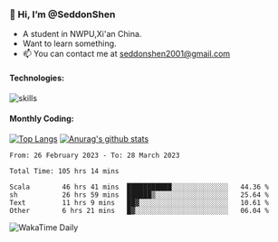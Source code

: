 ### 👋 Hi, I’m @SeddonShen
- A student in NWPU,Xi'an China.
- Want to learn something.
- 📫 You can contact me at seddonshen2001@gmail.com

#### Technologies:

![skills](https://skillicons.dev/icons?i=scala,js,html,css,bootstrap,jquery,c,cpp,cloudflare,django,docker,flask,git,github,githubactions,linux,latex,mysql,nodejs,ps,php,pr,py,raspberrypi,redis,unreal,v,vscode,vue,bash)

#### Monthly Coding:
[![Top Langs](https://github-readme-stats.vercel.app/api/top-langs?username=seddonshen&show_icons=true&locale=en&layout=compact&hide=html&langs_count=8)](https://github.com/SeddonShen/)
[![Anurag's github stats](https://github-readme-stats.vercel.app/api?username=SeddonShen&count_private=true&show_icons=true)](https://github.com/anuraghazra/github-readme-stats)
<!--START_SECTION:waka-->

```text
From: 26 February 2023 - To: 28 March 2023

Total Time: 105 hrs 14 mins

Scala        46 hrs 41 mins  ███████████░░░░░░░░░░░░░░   44.36 %
sh           26 hrs 59 mins  ██████▒░░░░░░░░░░░░░░░░░░   25.64 %
Text         11 hrs 9 mins   ██▓░░░░░░░░░░░░░░░░░░░░░░   10.61 %
Other        6 hrs 21 mins   █▓░░░░░░░░░░░░░░░░░░░░░░░   06.04 %
```

<!--END_SECTION:waka-->

![WakaTime Daily](https://wakatime.com/share/@seddon2001/61a7e342-5f12-4fea-bf92-1fac161e97d6.svg)
<!---
SeddonShen/SeddonShen is a ✨ special ✨ repository because its `README.md` (this file) appears on your GitHub profile.
You can click the Preview link to take a look at your changes.
--->
